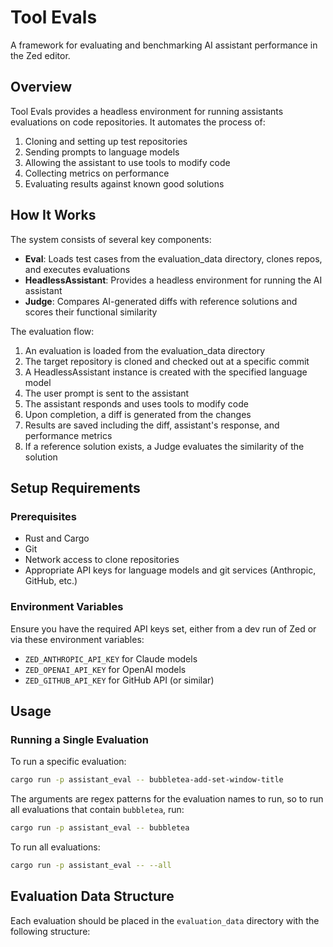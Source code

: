 # Tool Evals

A framework for evaluating and benchmarking AI assistant performance in the Zed editor.

## Overview

Tool Evals provides a headless environment for running assistants evaluations on code repositories. It automates the process of:

1. Cloning and setting up test repositories
2. Sending prompts to language models
3. Allowing the assistant to use tools to modify code
4. Collecting metrics on performance
5. Evaluating results against known good solutions

## How It Works

The system consists of several key components:

- **Eval**: Loads test cases from the evaluation_data directory, clones repos, and executes evaluations
- **HeadlessAssistant**: Provides a headless environment for running the AI assistant
- **Judge**: Compares AI-generated diffs with reference solutions and scores their functional similarity

The evaluation flow:
1. An evaluation is loaded from the evaluation_data directory
2. The target repository is cloned and checked out at a specific commit
3. A HeadlessAssistant instance is created with the specified language model
4. The user prompt is sent to the assistant
5. The assistant responds and uses tools to modify code
6. Upon completion, a diff is generated from the changes
7. Results are saved including the diff, assistant's response, and performance metrics
8. If a reference solution exists, a Judge evaluates the similarity of the solution

## Setup Requirements

### Prerequisites

- Rust and Cargo
- Git
- Network access to clone repositories
- Appropriate API keys for language models and git services (Anthropic, GitHub, etc.)

### Environment Variables

Ensure you have the required API keys set, either from a dev run of Zed or via these environment variables:
- `ZED_ANTHROPIC_API_KEY` for Claude models
- `ZED_OPENAI_API_KEY` for OpenAI models
- `ZED_GITHUB_API_KEY` for GitHub API (or similar)

## Usage

### Running a Single Evaluation

To run a specific evaluation:

```bash
cargo run -p assistant_eval -- bubbletea-add-set-window-title
```

The arguments are regex patterns for the evaluation names to run, so to run all evaluations that contain `bubbletea`, run:

```bash
cargo run -p assistant_eval -- bubbletea
```

To run all evaluations:

```bash
cargo run -p assistant_eval -- --all
```

## Evaluation Data Structure

Each evaluation should be placed in the `evaluation_data` directory with the following structure:
